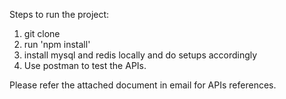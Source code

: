 Steps to run the project:

1. git clone
2. run 'npm install'
3. install mysql and redis locally and do setups accordingly
4. Use postman to test the APIs.

Please refer the attached document in email for APIs references.
